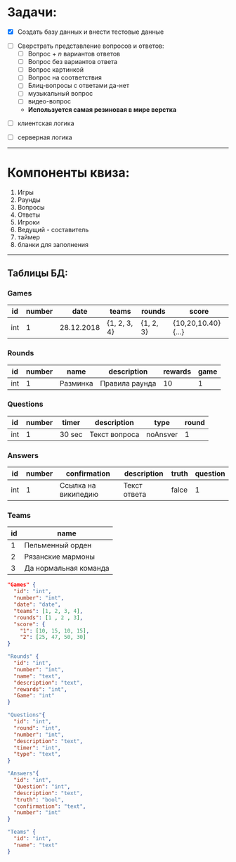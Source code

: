 # Задачи:

- [x] Создать базу данных и внести тестовые данные


* [ ] Сверстрать представление вопросов и ответов:
  - [ ] Вопрос + *n* вариантов ответов
  - [ ] Вопрос без вариантов ответа
  - [ ] Вопрос картинкой
  - [ ] Вопрос на соответствия
  - [ ] Блиц-вопросы с ответами да-нет
  - [ ] музыкальный вопрос
  - [ ] видео-вопрос
  - **Используется самая резиновая в мире верстка**


- [ ] клиентская логика

- [ ] серверная логика

****

# Компоненты квиза:

1. Игры
1. Раунды
1. Вопросы
1. Ответы
1. Игроки
1. Ведущий - составитель
1. таймер
1. бланки для заполнения


****

## Таблицы БД:

### Games
id | number |   date   |    teams   |  rounds | score
---|--------|----------|------------|---------|-------
int|   1    |28.12.2018|{1, 2, 3, 4}|{1, 2, 3}|{10,20,10.40}{...}

### Rounds
id | number |   name   | description  |rewards| game
---|--------|----------|--------------|-------|-------
int|   1    | Разминка |Правила раунда|   10  |1

### Questions
id | number |  timer | description |  type  | round
---|--------|--------|-------------|--------|-------
int|   1    | 30 sec |Текст вопроса|noAnsver|1

### Answers
id | number |    confirmation    | description |truth| question
---|--------|--------------------|-------------|-----|-------
int|   1    |Ссылка на википедию |Текст ответа |falce|1

### Teams
id | name
---|--------
1  |Пельменный орден
2  |Рязанские мармоны
3  |Да нормальная команда

``` json
"Games" {
  "id": "int",
  "number": "int",
  "date": "date",
  "teams": [1, 2, 3, 4],
  "rounds": [1 , 2 , 3],
  "score": {
    "1": [10, 15, 10, 15],
    "2": [25, 47, 50, 30]
}

"Rounds" {
  "id": "int",
  "number": "int",
  "name": "text",
  "description": "text",
  "rewards": "int",
  "Game": "int"
}

"Questions"{
  "id": "int",
  "round": "int",
  "number": "int",
  "description": "text",
  "timer": "int",
  "type": "text",
}

"Answers"{
  "id": "int",
  "Question": "int",
  "description": "text",
  "truth": "bool",
  "confirmation": "text",
  "number": "int"
}

"Teams" {
  "id": "int",
  "name": "text"
}
```
